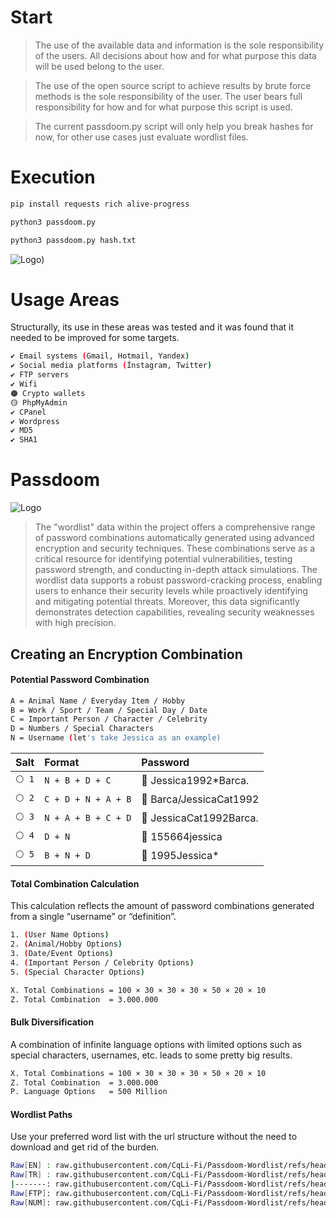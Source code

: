 # Start

> The use of the available data and information is the sole responsibility of the users. All decisions about how and for what purpose this data will be used belong to the user.

> The use of the open source script to achieve results by brute force methods is the sole responsibility of the user. The user bears full responsibility for how and for what purpose this script is used.

> The current passdoom.py script will only help you break hashes for now, for other use cases just evaluate wordlist files.

# Execution

```bash
pip install requests rich alive-progress
```

```bash
python3 passdoom.py
```

```bash
python3 passdoom.py hash.txt
```
![Logo]([https://i.imgur.com/iMC02Rc.png))

# Usage Areas

Structurally, its use in these areas was tested and it was found that it needed to be improved for some targets.
```bash
✔️ Email systems (Gmail, Hotmail, Yandex)
✔️ Social media platforms (İnstagram, Twitter)  
✔️ FTP servers
✔️ Wifi
🟠 Crypto wallets
🟡 PhpMyAdmin
✔️ CPanel
✔️ Wordpress
✔️ MD5
✔️ SHA1
```

# Passdoom

![Logo](https://gcdnb.pbrd.co/images/BMHc1dlzPVf4.png?o=1)

> The "wordlist" data within the project offers a comprehensive range of password combinations automatically generated using advanced encryption and security techniques. These combinations serve as a critical resource for identifying potential vulnerabilities, testing password strength, and conducting in-depth attack simulations. The wordlist data supports a robust password-cracking process, enabling users to enhance their security levels while proactively identifying and mitigating potential threats. Moreover, this data significantly demonstrates detection capabilities, revealing security weaknesses with high precision.

## Creating an Encryption Combination

#### Potential Password Combination

```bash
A = Animal Name / Everyday Item / Hobby
B = Work / Sport / Team / Special Day / Date
C = Important Person / Character / Celebrity
D = Numbers / Special Characters
N = Username (let's take Jessica as an example)
```

| Salt    | Format   | Password                     |
| :-------- | :------- | :--------------------------  |
| `⚪ 1`|`N + B + D + C`|🔑 Jessica1992*Barca.       |
| `⚪ 2`|`C + D + N + A + B`|🔑 Barca/JessicaCat1992 |
| `⚪ 3`|`N + A + B + C + D`|🔑 JessicaCat1992Barca. |
| `⚪ 4`|`D + N`|🔑 155664jessica                    |
| `⚪ 5`|`B + N + D`|🔑 1995Jessica*                 |


#### Total Combination Calculation
This calculation reflects the amount of password combinations generated from a single “username” or “definition”.
```bash
1. (User Name Options)
2. (Animal/Hobby Options)
3. (Date/Event Options)
4. (Important Person / Celebrity Options) 
5. (Special Character Options)

X. Total Combinations = 100 × 30 × 30 × 30 × 50 × 20 × 10
Z. Total Combination  = 3.000.000
```

#### Bulk Diversification
A combination of infinite language options with limited options such as special characters, usernames, etc. leads to some pretty big results.

```bash
X. Total Combinations = 100 × 30 × 30 × 30 × 50 × 20 × 10
Z. Total Combination  = 3.000.000
P. Language Options   = 500 Million
```

#### Wordlist Paths
Use your preferred word list with the url structure without the need to download and get rid of the burden.

```bash
Raw[EN] : raw.githubusercontent.com/CqLi-Fi/Passdoom-Wordlist/refs/heads/main/Wordlist/english.txt
Raw[TR] : raw.githubusercontent.com/CqLi-Fi/Passdoom-Wordlist/refs/heads/main/Wordlist/turkish.txt
|-------: raw.githubusercontent.com/CqLi-Fi/Passdoom-Wordlist/refs/heads/main/Wordlist/turkish2.txt
Raw[FTP]: raw.githubusercontent.com/CqLi-Fi/Passdoom-Wordlist/refs/heads/main/Wordlist/ftp.txt
Raw[NUM]: raw.githubusercontent.com/CqLi-Fi/Passdoom-Wordlist/refs/heads/main/Wordlist/numbers.txt
```
